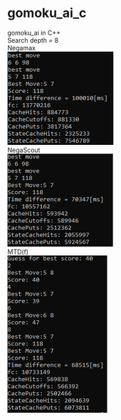 # gomoku_ai_c
gomoku_ai in C++ <br>
Search depth = 8 <br>
Negamax <br>
![Alt text](./screenshots/1.PNG) <br>
NegaScout <br>
![Alt text](./screenshots/2.PNG) <br>
MTD(f) <br>
![Alt text](./screenshots/3.PNG) <br>
